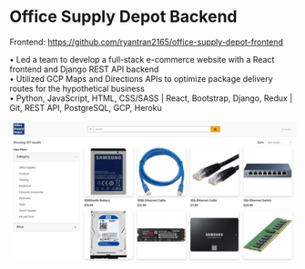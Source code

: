 # Office Supply Depot Backend

Frontend: https://github.com/ryantran2165/office-supply-depot-frontend

• Led a team to develop a full-stack e-commerce website with a React frontend and Django REST API backend  
• Utilized GCP Maps and Directions APIs to optimize package delivery routes for the hypothetical business  
• Python, JavaScript, HTML, CSS/SASS | React, Bootstrap, Django, Redux | Git, REST API, PostgreSQL, GCP, Heroku  

![Image of app](https://raw.githubusercontent.com/ryantran2165/ryantran2165.github.io/source/src/assets/images/office_supply_depot.jpg)
